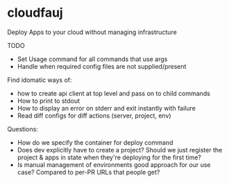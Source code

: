 # cloudfauj
Deploy Apps to your cloud without managing infrastructure

TODO
- Set Usage command for all commands that use args
- Handle when required config files are not supplied/present

Find idomatic ways of:
- how to create api client at top level and pass on to child commands 
- How to print to stdout
- How to display an error on stderr and exit instantly with failure
- Read diff configs for diff actions (server, project, env)

Questions:
- How do we specify the container for deploy command
- Does dev explicitly have to create a project? Should we just register the project & apps in state when they're deploying for the first time?
- Is manual management of environments good approach for our use case? Compared to per-PR URLs that people get?
